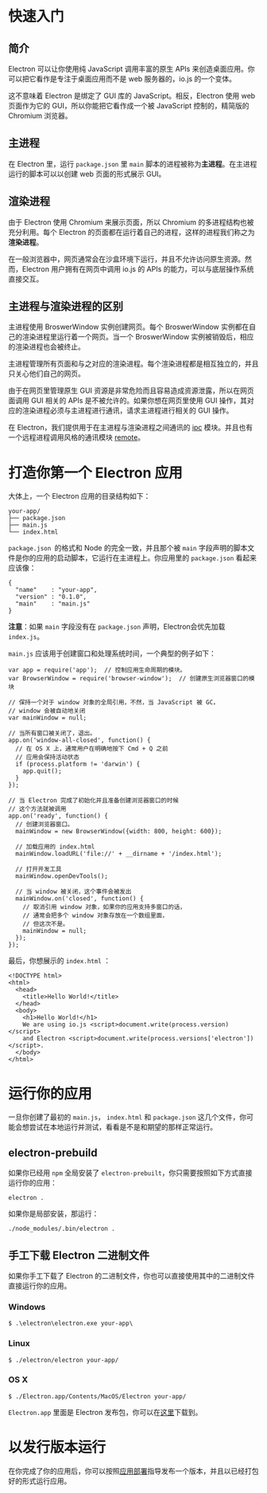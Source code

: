 # 快速入门

## 简介
Electron 可以让你使用纯 JavaScript 调用丰富的原生 APIs 来创造桌面应用。你可以把它看作是专注于桌面应用而不是 web 服务器的，io.js 的一个变体。

这不意味着 Electron 是绑定了 GUI 库的 JavaScript。相反，Electron 使用 web 页面作为它的 GUI，所以你能把它看作成一个被 JavaScript 控制的，精简版的 Chromium 浏览器。

## 主进程
在 Electron 里，运行 `package.json` 里 `main` 脚本的进程被称为**主进程**。在主进程运行的脚本可以以创建 web 页面的形式展示 GUI。

## 渲染进程
由于 Electron 使用 Chromium 来展示页面，所以 Chromium 的多进程结构也被充分利用。每个 Electron 的页面都在运行着自己的进程，这样的进程我们称之为**渲染进程**。

在一般浏览器中，网页通常会在沙盒环境下运行，并且不允许访问原生资源。然而，Electron 用户拥有在网页中调用 io.js 的 APIs 的能力，可以与底层操作系统直接交互。

## 主进程与渲染进程的区别
主进程使用 BroswerWindow 实例创建网页。每个 BroswerWindow 实例都在自己的渲染进程里运行着一个网页。当一个 BroswerWindow 实例被销毁后，相应的渲染进程也会被终止。

主进程管理所有页面和与之对应的渲染进程。每个渲染进程都是相互独立的，并且只关心他们自己的网页。

由于在网页里管理原生 GUI 资源是非常危险而且容易造成资源泄露，所以在网页面调用 GUI 相关的 APIs 是不被允许的。如果你想在网页里使用 GUI 操作，其对应的渲染进程必须与主进程进行通讯，请求主进程进行相关的 GUI 操作。

在 Electron，我们提供用于在主进程与渲染进程之间通讯的 [ipc][1] 模块。并且也有一个远程进程调用风格的通讯模块 [remote][2]。

# 打造你第一个 Electron 应用
大体上，一个 Electron 应用的目录结构如下：
````
your-app/
├── package.json
├── main.js
└── index.html
````
`package.json `的格式和 Node 的完全一致，并且那个被 `main` 字段声明的脚本文件是你的应用的启动脚本，它运行在主进程上。你应用里的 `package.json` 看起来应该像：
````
{
  "name"    : "your-app",
  "version" : "0.1.0",
  "main"    : "main.js"
}
````
**注意**：如果 `main` 字段没有在 `package.json` 声明，Electron会优先加载 `index.js`。

`main.js` 应该用于创建窗口和处理系统时间，一个典型的例子如下：
````
var app = require('app');  // 控制应用生命周期的模块。
var BrowserWindow = require('browser-window');  // 创建原生浏览器窗口的模块

// 保持一个对于 window 对象的全局引用，不然，当 JavaScript 被 GC，
// window 会被自动地关闭
var mainWindow = null;

// 当所有窗口被关闭了，退出。
app.on('window-all-closed', function() {
  // 在 OS X 上，通常用户在明确地按下 Cmd + Q 之前
  // 应用会保持活动状态
  if (process.platform != 'darwin') {
    app.quit();
  }
});

// 当 Electron 完成了初始化并且准备创建浏览器窗口的时候
// 这个方法就被调用
app.on('ready', function() {
  // 创建浏览器窗口。
  mainWindow = new BrowserWindow({width: 800, height: 600});

  // 加载应用的 index.html
  mainWindow.loadURL('file://' + __dirname + '/index.html');

  // 打开开发工具
  mainWindow.openDevTools();

  // 当 window 被关闭，这个事件会被发出
  mainWindow.on('closed', function() {
    // 取消引用 window 对象，如果你的应用支持多窗口的话，
    // 通常会把多个 window 对象存放在一个数组里面，
    // 但这次不是。
    mainWindow = null;
  });
});
````
最后，你想展示的 `index.html` ：
````
<!DOCTYPE html>
<html>
  <head>
    <title>Hello World!</title>
  </head>
  <body>
    <h1>Hello World!</h1>
    We are using io.js <script>document.write(process.version)</script>
    and Electron <script>document.write(process.versions['electron'])</script>.
  </body>
</html>
````

# 运行你的应用
一旦你创建了最初的 `main.js`， `index.html` 和 `package.json` 这几个文件，你可能会想尝试在本地运行并测试，看看是不是和期望的那样正常运行。

## electron-prebuild
如果你已经用 `npm` 全局安装了 `electron-prebuilt`，你只需要按照如下方式直接运行你的应用：
````
electron .
````
如果你是局部安装，那运行：
````
./node_modules/.bin/electron .
````

## 手工下载 Electron 二进制文件
如果你手工下载了 Electron 的二进制文件，你也可以直接使用其中的二进制文件直接运行你的应用。
### Windows
````
$ .\electron\electron.exe your-app\
````
### Linux
````
$ ./electron/electron your-app/
````
### OS X
````
$ ./Electron.app/Contents/MacOS/Electron your-app/
````
`Electron.app` 里面是 Electron 发布包，你可以在[这里][3]下载到。

# 以发行版本运行
在你完成了你的应用后，你可以按照[应用部署][4]指导发布一个版本，并且以已经打包好的形式运行应用。


  [1]: https://github.com/atom/electron/blob/master/docs-translations/zh-CN/api/ipc-renderer.md
  [2]: https://github.com/atom/electron/blob/master/docs-translations/zh-CN/api/remote.md
  [3]: https://github.com/atom/electron/releases
  [4]: https://github.com/atom/electron/blob/master/docs-translations/zh-CN/tutorial/application-distribution.md
